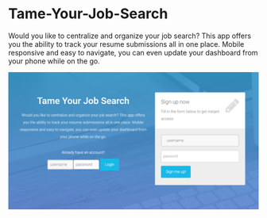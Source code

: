 # Tame-Your-Job-Search

Would you like to centralize and organize your job search? This app offers you the ability to track your resume submissions all in one place. Mobile responsive and easy to navigate, you can even update your dashboard from your phone while on the go.

![Tame Your Job Search Index Page](/public/assets/img/ss-index.png "Tame Your Job Search Index Page")
